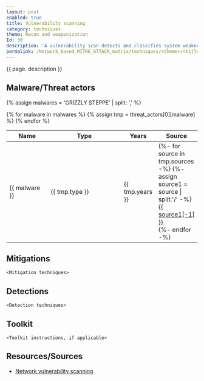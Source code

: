 ```yaml
---
layout: post
enabled: true
title: Vulnerability scanning
category: techniques
theme: Recon and weaponization
Id: 30
description: 'A vulnerability scan detects and classifies system weaknesses in computers, networks and communications equipment and predicts the effectiveness of countermeasures.'
permalink: /Network_based_MITRE_ATTACK_matrix/techniques/<theme>/<title>
---
```

{{ page. description }}

## Malware/Threat actors

<!-- Threat actors table -->
{% assign malwares = 'GRIZZLY STEPPE' | split: ',' %}

<div class="threat-actor-table">
<table>
    <colgroup>
        <col width="30%" />
        <col width="70%" />
    </colgroup>
    <thead>
        <tr class="header">
            <th>Name</th>
            <th>Type</th>
            <th>Years</th>
            <th>Source</th>
        </tr>
    </thead>
    <tbody>
        {% for malware in malwares %}
        <tr>
        {% assign tmp = threat_actors[0][malware] %}
            <td markdown="span">{{ malware }}</td>
            <td markdown="span">{{ tmp.type }}</td>
            <td markdown="span">{{ tmp.years }}</td>
            <td markdown="span">
                {%- for source in tmp.sources -%}
                    {%- assign source1 = source | split:'/' -%}
                    <a href="{{ source }}">{{ source1[-1] }}</a><br>
                {%- endfor -%}
            </td>
        </tr>
        {% endfor %}
    </tbody>
</table>
</div>

## Mitigations

`<Mitigation techniques>`

## Detections

`<Detection techniques>`

## Toolkit

`<Toolkit instructions, if applicable>`

## Resources/Sources

* [Network vulnerability scanning](https://searchsecurity.techtarget.com/definition/vulnerability-scanning)
